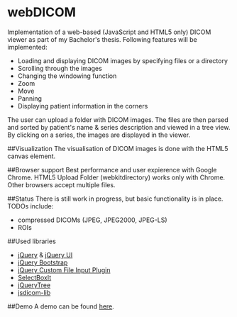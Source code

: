 # webDICOM

Implementation of a web-based (JavaScript and HTML5 only) DICOM viewer as part of my Bachelor's thesis. 
Following features will be implemented:
- Loading and displaying DICOM images by specifying files or a directory
- Scrolling through the images
- Changing the windowing function
- Zoom
- Move
- Panning 
- Displaying patient information in the corners

The user can upload a folder with DICOM images. The files are then parsed and sorted by patient's name & 
series description and viewed in a tree view. By clicking on a series, the images are displayed in the viewer.

##Visualization
The visualisation of DICOM images is done with the HTML5 canvas element. 

##Browser support
Best performance and user expierence with Google Chrome. HTML5 Upload Folder (webkitdirectory) works only with Chrome. 
Other browsers accept multiple files.

##Status
There is still work in progress, but basic functionality is in place. TODOs include:
- compressed DICOMs (JPEG, JPEG2000, JPEG-LS)
- ROIs

##Used libraries
- [jQuery](http://jquery.com/) & [jQuery UI](http://jqueryui.com/)
- [jQuery Bootstrap](http://addyosmani.github.io/jquery-ui-bootstrap/)
- [jQuery Custom File Input Plugin](https://github.com/filamentgroup/jQuery-Custom-File-Input)
- [SelectBoxIt](http://gregfranko.com/jquery.selectBoxIt.js/)
- [jQueryTree](https://code.google.com/p/dwpe/source/browse/trunk/tree/js/jQuery.tree.js?r=36)
- [jsdicom-lib](https://github.com/Infogosoft/jsdicom-lib)

##Demo
A demo can be found [here](http://mi-kas.github.com/webDICOM/).